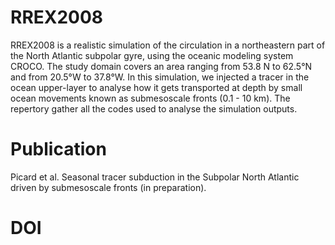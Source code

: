 # RREX2008

RREX2008 is a realistic simulation of the circulation in a northeastern part of the North Atlantic subpolar gyre, using the oceanic modeling system CROCO. The study domain covers an area ranging from 53.8 N to 62.5°N and from 20.5°W to 37.8°W. In this simulation, we injected a tracer in the ocean upper-layer to analyse how it gets transported at depth by small ocean movements known as submesoscale fronts (0.1 - 10 km). The repertory gather all the codes used to analyse the simulation outputs.

# Publication

Picard et al. Seasonal tracer subduction in the Subpolar North Atlantic driven by submesoscale fronts (in preparation).

# DOI



 

